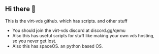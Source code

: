 ## Hi there 👋

This is the virt-vds github. which has scripts. and other stuff
- You should join the virt-vds discord at discord.gg/qemu 
- Also this has useful scripts for stuff like making your own vds hosting, so you never get lost.
- Also this has spaceOS. an python based OS.
